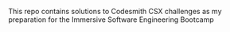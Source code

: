 This repo contains solutions to Codesmith CSX challenges as my preparation for the Immersive Software Engineering Bootcamp
